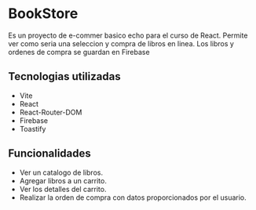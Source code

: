 # BookStore
Es un proyecto de e-commer basico echo para el curso de React. Permite ver como seria una seleccion y compra de libros en linea. Los libros y ordenes de compra se guardan en Firebase

## Tecnologias utilizadas 
- Vite
- React
- React-Router-DOM
- Firebase
- Toastify

## Funcionalidades
- Ver un catalogo de libros.
- Agregar libros a un carrito.
- Ver los detalles del carrito.
- Realizar la orden de compra con datos proporcionados por el usuario.